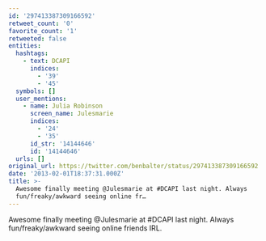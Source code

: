 ```yaml
---
id: '297413387309166592'
retweet_count: '0'
favorite_count: '1'
retweeted: false
entities:
  hashtags:
    - text: DCAPI
      indices:
        - '39'
        - '45'
  symbols: []
  user_mentions:
    - name: Julia Robinson
      screen_name: Julesmarie
      indices:
        - '24'
        - '35'
      id_str: '14144646'
      id: '14144646'
  urls: []
original_url: https://twitter.com/benbalter/status/297413387309166592
date: '2013-02-01T18:37:31.000Z'
title: >-
  Awesome finally meeting @Julesmarie at #DCAPI last night. Always
  fun/freaky/awkward seeing online fr…
---
```


Awesome finally meeting @Julesmarie at #DCAPI last night. Always fun/freaky/awkward seeing online friends IRL.